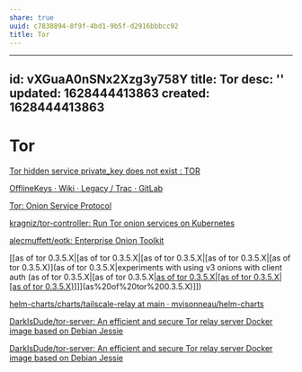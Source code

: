 ```yaml
---
share: true
uuid: c7838894-8f9f-4bd1-9b5f-d2916bbbcc92
title: Tor
---
```

---
id: vXGuaA0nSNx2Xzg3y758Y
title: Tor
desc: ''
updated: 1628444413863
created: 1628444413863
---
# Tor
[Tor hidden service private\_key does not exist : TOR](https://old.reddit.com/r/TOR/comments/bgezjp/tor_hidden_service_private_key_does_not_exist/)

[OfflineKeys · Wiki · Legacy / Trac · GitLab](https://gitlab.torproject.org/legacy/trac/-/wikis/doc/TorRelaySecurity/OfflineKeys)

[Tor: Onion Service Protocol](https://2019.www.torproject.org/docs/onion-services.html.en)

[kragniz/tor-controller: Run Tor onion services on Kubernetes](https://github.com/kragniz/tor-controller)

[alecmuffett/eotk: Enterprise Onion Toolkit](https://github.com/alecmuffett/eotk)

[[as of tor 0.3.5.X|[as of tor 0.3.5.X|[as of tor 0.3.5.X|[as of tor 0.3.5.X|[as of tor 0.3.5.X)](as of tor 0.3.5.X|experiments with using v3 onions with client auth (as of tor 0.3.5.X|[as of tor 0.3.5.X|[as of tor 0.3.5.X|[as of tor 0.3.5.X|[as of tor 0.3.5.X)]]](as%20of%20tor%200.3.5.X)](as%20of%20tor%200.3.5.X)]])

[helm-charts/charts/tailscale-relay at main · mvisonneau/helm-charts](https://github.com/mvisonneau/helm-charts/tree/main/charts/tailscale-relay)

[DarkIsDude/tor-server: An efficient and secure Tor relay server Docker image based on Debian Jessie](https://github.com/DarkIsDude/tor-server)

[DarkIsDude/tor-server: An efficient and secure Tor relay server Docker image based on Debian Jessie](https://github.com/DarkIsDude/tor-server)